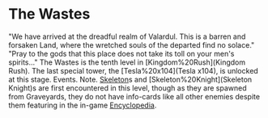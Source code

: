# The Wastes


 "We have arrived at the dreadful realm of Valardul. This is a barren and forsaken Land, where the wretched souls of the departed find no solace."
 "Pray to the gods that this place does not take its toll on your men's spirits..."
The Wastes is the tenth level in [Kingdom%20Rush](Kingdom Rush). The last special tower, the [Tesla%20x104](Tesla x104), is unlocked at this stage.
Events.
Note.
[Skeleton](Skeleton)s and [Skeleton%20Knight](Skeleton Knight)s are first encountered in this level, though as they are spawned from Graveyards, they do not have info-cards like all other enemies despite them featuring in the in-game [Encyclopedia](Encyclopedia).